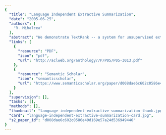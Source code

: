 ```yaml
---
{
  "title": "Language Independent Extractive Summarization",
  "date": "2005-06-25",
  "authors": [
    "R. Mihalcea"
  ],
  "abstract": "We demonstrate TextRank -- a system for unsupervised extractive summarization that relies on the application of iterative graph-based ranking algorithms to graphs encoding the cohesive structure of a text. An important characteristic of the system is that it does not rely on any language-specific knowledge resources or any manually constructed training data, and thus it is highly portable to new languages or domains.",
  "links": [
    {
      "resource": "PDF",
      "icon": "pdf",
      "url": "http://aclweb.org/anthology//P/P05/P05-3013.pdf"
    },
    {
      "resource": "Semantic Scholar",
      "icon": "semanticscholar",
      "url": "https://www.semanticscholar.org/paper/d008dae6c602c0586e49d169e57a24d536949446"
    }
  ],
  "supervision": [],
  "tasks": [],
  "methods": [],
  "thumbnail": "language-independent-extractive-summarization-thumb.jpg",
  "card": "language-independent-extractive-summarization-card.jpg",
  "s2_paper_id": "d008dae6c602c0586e49d169e57a24d536949446"
}
---
```


